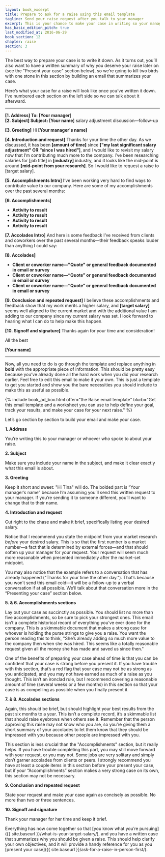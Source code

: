 ```yaml
---
layout: book_excerpt
title: Prepare to ask for a raise using this email template
tagline: Send your raise request after you talk to your manager
excerpt: This is your chance to make your case in writing so your manager can circulate it in your own words. You'll make your case better than anyone else will.
has_basic_edition_pitch: true
last_modified_at: 2016-06-29
book_section: 12
chapter: raise
section: 3
---
```


The best way to prepare your case is to write it down. As it turns out, you’ll also want to have a written summary of why you deserve your raise later on (see the "Present your case" section below), so we’re going to kill two birds with one stone in this section by building an email that summarizes your case.

Here’s what your case for a raise will look like once you’ve written it down. I’ve numbered each section on the left side so we can talk about it afterward.

<hr>
<div class='u-highlight'>
<p>
	<strong>[1. Address] To: [Your manager]</strong><br>
	<strong>[2. Subject] Subject: [Your name]</strong> salary adjustment discussion—follow-up
</p>
<p><strong>[3. Greeting]</strong> Hi <strong>[Your manager's name]</strong></p>
<p><strong>[4. Introduction and request]</strong> Thanks for your time the other day. As we discussed, it has been <strong>[amount of time]</strong> since <strong>["my last significant salary adjustment" OR “since I was hired”]</strong>, and I would like to revisit my salary now that I’m contributing much more to the company. I’ve been researching salaries for </strong>[job title]</strong> in <strong>[industry]</strong> industry, and it looks like the mid-point is around <strong>[mid-point from your research]</strong>. So I would like to request a raise to </strong>[target salary]</strong>.</p> 

<p><strong>[5. Accomplishments Intro]</strong> I’ve been working very hard to find ways to contribute value to our company. Here are some of my accomplishments over the past several months:</p>

<p><strong>[6. Accomplishments]</strong></p>
<ul>
<li><strong>Activity to result</strong></li>
<li><strong>Activity to result</strong></li>
<li><strong>Activity to result</strong></li>
<li><strong>Activity to result</strong></li>
</ul>

<p><strong>[7. Accolades Intro]</strong> And here is some feedback I’ve received from clients and coworkers over the past several months—their feedback speaks louder than anything I could say:</p>

<p><strong>[8. Accolades]</strong></p>
<ul>
<li><strong>Client or coworker name—"Quote" or general feedback documented in email or survey</strong></li>
<li><strong>Client or coworker name—“Quote” or general feedback documented in email or survey</strong></li>
<li><strong>Client or coworker name—“Quote” or general feedback documented in email or survey</strong></li>
</ul>
<p><strong>[9. Conclusion and repeated request]</strong> I believe these accomplishments and feedback show that my work merits a higher salary, and <strong>[target salary]</strong> seems well aligned to the current market and with the additional value I am adding to our company since my current salary was set. I look forward to hearing what I can do to help make this happen.</p>

<p><strong>[10. Signoff and signature]</strong> Thanks again for your time and consideration!</p>

<p>All the best</p>

<p><strong>[Your name]</strong></p>
</div>
<hr>

Now, all you need to do is go through the template and replace anything in **bold** with the appropriate piece of information. This should be pretty easy because you’ve already done all the hard work when you did your research earlier. Feel free to edit this email to make it your own. This is just a template to get you started and show you the bare necessities you should include to make this as useful as possible.

{% include book_ad_box.html offer="the Raise email template" blurb="Get this email template and a worksheet you can use to help define your goal, track your results, and make your case for your next raise." %}

Let’s go section by section to build your email and make your case.

**1. Address**

You’re writing this to your manager or whoever who spoke to about your raise.

**2. Subject**

Make sure you include your name in the subject, and make it clear exactly what this email is about.

**3. Greeting**

Keep it short and sweet: "Hi Tina" will do. The bolded part is “Your manager’s name” because I’m assuming you’ll send this written request to your manager. If you’re sending it to someone different, you’ll want to change that to their name.

**4. Introduction and request**

Cut right to the chase and make it brief, specifically listing your desired salary. 

Notice that I recommend you state the midpoint from your market research *before* your desired salary. This is so that the first number is a market number—a fact that is determined by external forces—and that should soften up your manager for your request. Your request will seem much more reasonable when presented immediately after the market-set midpoint. 

You may also notice that the example refers to a conversation that has already happened ("Thanks for your time the other day."). That’s because you won’t send this email cold—it will be a follow-up to a verbal conversation if at all possible. We’ll talk about that conversation more in the “Presenting your case” section below.

**5. & 6. Accomplishments sections**

Lay out your case as succinctly as possible. You should list no more than five accomplishments, so be sure to pick your strongest ones. This email isn’t a complete historical record of everything you’ve ever done for the company. This is a skimmable document that makes a strong case for whoever is holding the purse strings to give you a raise. You want the person reading this to think, "She’s already adding so much more value to the company then when she was hired. This seems like a totally reasonable request given all the money she has made and saved us since then."

One of the benefits of preparing your case ahead of time is that you can be confident that your case is strong before you present it. If you have trouble with this section, that’s a red flag that your case may not be as strong as you anticipated, and you may not have earned as much of a raise as you thought. This isn’t an ironclad rule, but I recommend covering a reasonable amount of time (several weeks or a few months) in this section so that your case is as compelling as possible when you finally present it.

**7. & 8. Accolades sections**

Again, this should be brief, but should highlight your best results from the past six months to a year. This isn’t a complete record, it’s a skimmable list that should raise eyebrows when others see it. Remember that the person approving this raise may not know who you are, so you’re giving them a short summary of your accolades to let them know that they should be impressed with you because other people are impressed with you.

This section is less crucial than the "Accomplishments" section, but it really helps. If you have trouble completing this part, you may still move forward with your request, or you may not. Some jobs are very solitary and simply don’t garner accolades from clients or peers. I strongly recommend you have at least a couple items in this section before your present your case, but if your “Accomplishments” section makes a very strong case on its own, this section may not be necessary.

**9. Conclusion and repeated request**

State your request and make your case again as concisely as possible. No more than two or three sentences.

**10. Signoff and signature**

Thank your manager for her time and keep it brief.

Everything has now come together so that [you know what you’re pursuing]({{ site.baseurl }}/what-is-your-target-salary/), and you have a written case that summarizes why you should be given a raise. This should help clarify your own objectives, and it will provide a handy reference for you as you [present your case]({{ site.baseurl }}/ask-for-a-raise-in-person-first/).